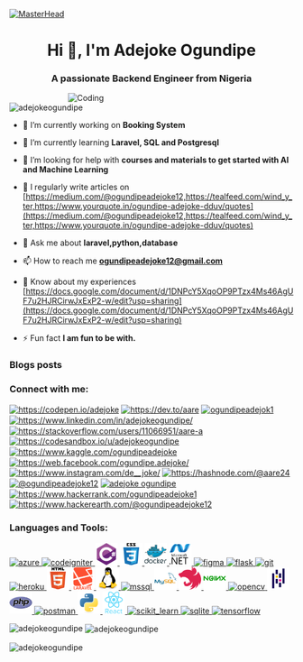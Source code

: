 [![MasterHead](https://img.freepik.com/free-vector/laptop-with-program-code-isometric-icon-software-development-programming-applications-dark-neon_39422-971.jpg?w=1480&t=st=1672916519~exp=1672917119~hmac=289639e0090edb1ff97e8e7aa59f8db23c2df4d5a83f55f2ef0c579932fe02d1)](https://img.freepik.com/free-vector/laptop-with-program-code-isometric-icon-software-development-programming-applications-dark-neon_39422-971.jpg?w=1480&t=st=1672916519~exp=1672917119~hmac=289639e0090edb1ff97e8e7aa59f8db23c2df4d5a83f55f2ef0c579932fe02d1)
<h1 align="center">Hi 👋, I'm Adejoke Ogundipe</h1>
<h3 align="center">A passionate Backend Engineer from Nigeria</h3>

<img align="right" alt="Coding" width="400" src="https://img.freepik.com/free-photo/close-up-image-programer-working-his-desk-office_1098-18707.jpg?w=1800&t=st=1672916764~exp=1672917364~hmac=85fbd978178c585a860403bbac4ed6fff5910fa366be23d6dbb0c173a9eba06c">



<p align="left"> <img src="https://komarev.com/ghpvc/?username=adejokeogundipe&label=Profile%20views&color=0e75b6&style=flat" alt="adejokeogundipe" /> </p>


- 🔭 I’m currently working on **Booking System**

- 🌱 I’m currently learning **Laravel, SQL and Postgresql**

- 🤝 I’m looking for help with **courses and materials to get started with AI and Machine Learning**

- 📝 I regularly write articles on [https://medium.com/@ogundipeadejoke12,https://tealfeed.com/wind_y_ter,https://www.yourquote.in/ogundipe-adejoke-dduv/quotes](https://medium.com/@ogundipeadejoke12,https://tealfeed.com/wind_y_ter,https://www.yourquote.in/ogundipe-adejoke-dduv/quotes)

- 💬 Ask me about **laravel,python,database**

- 📫 How to reach me **ogundipeadejoke12@gmail.com**

- 📄 Know about my experiences [https://docs.google.com/document/d/1DNPcY5XqoOP9PTzx4Ms46AgUF7u2HJRCirwJxExP2-w/edit?usp=sharing](https://docs.google.com/document/d/1DNPcY5XqoOP9PTzx4Ms46AgUF7u2HJRCirwJxExP2-w/edit?usp=sharing)

- ⚡ Fun fact **I am fun to be with.**

### Blogs posts
<!-- BLOG-POST-LIST:START -->
<!-- BLOG-POST-LIST:END -->

<h3 align="left">Connect with me:</h3>
<p align="left">
<a href="https://codepen.io/https://codepen.io/adejoke" target="blank"><img align="center" src="https://raw.githubusercontent.com/rahuldkjain/github-profile-readme-generator/master/src/images/icons/Social/codepen.svg" alt="https://codepen.io/adejoke" height="30" width="40" /></a>
<a href="https://dev.to/https://dev.to/aare" target="blank"><img align="center" src="https://raw.githubusercontent.com/rahuldkjain/github-profile-readme-generator/master/src/images/icons/Social/devto.svg" alt="https://dev.to/aare" height="30" width="40" /></a>
<a href="https://twitter.com/ogundipeadejok1" target="blank"><img align="center" src="https://raw.githubusercontent.com/rahuldkjain/github-profile-readme-generator/master/src/images/icons/Social/twitter.svg" alt="ogundipeadejok1" height="30" width="40" /></a>
<a href="https://linkedin.com/in/https://www.linkedin.com/in/adejokeogundipe/" target="blank"><img align="center" src="https://raw.githubusercontent.com/rahuldkjain/github-profile-readme-generator/master/src/images/icons/Social/linked-in-alt.svg" alt="https://www.linkedin.com/in/adejokeogundipe/" height="30" width="40" /></a>
<a href="https://stackoverflow.com/users/https://stackoverflow.com/users/11066951/aare-a" target="blank"><img align="center" src="https://raw.githubusercontent.com/rahuldkjain/github-profile-readme-generator/master/src/images/icons/Social/stack-overflow.svg" alt="https://stackoverflow.com/users/11066951/aare-a" height="30" width="40" /></a>
<a href="https://codesandbox.com/https://codesandbox.io/u/adejokeogundipe" target="blank"><img align="center" src="https://raw.githubusercontent.com/rahuldkjain/github-profile-readme-generator/master/src/images/icons/Social/codesandbox.svg" alt="https://codesandbox.io/u/adejokeogundipe" height="30" width="40" /></a>
<a href="https://kaggle.com/https://www.kaggle.com/ogundipeadejoke" target="blank"><img align="center" src="https://raw.githubusercontent.com/rahuldkjain/github-profile-readme-generator/master/src/images/icons/Social/kaggle.svg" alt="https://www.kaggle.com/ogundipeadejoke" height="30" width="40" /></a>
<a href="https://fb.com/https://web.facebook.com/ogundipe.adejoke/" target="blank"><img align="center" src="https://raw.githubusercontent.com/rahuldkjain/github-profile-readme-generator/master/src/images/icons/Social/facebook.svg" alt="https://web.facebook.com/ogundipe.adejoke/" height="30" width="40" /></a>
<a href="https://instagram.com/https://www.instagram.com/de__joke/" target="blank"><img align="center" src="https://raw.githubusercontent.com/rahuldkjain/github-profile-readme-generator/master/src/images/icons/Social/instagram.svg" alt="https://www.instagram.com/de__joke/" height="30" width="40" /></a>
<a href="https://hashnode.com/@aare24" target="blank"><img align="center" src="https://raw.githubusercontent.com/rahuldkjain/github-profile-readme-generator/master/src/images/icons/Social/hashnode.svg" alt="https://hashnode.com/@aare24" height="30" width="40" /></a>
<a href="https://medium.com/@ogundipeadejoke12" target="blank"><img align="center" src="https://raw.githubusercontent.com/rahuldkjain/github-profile-readme-generator/master/src/images/icons/Social/medium.svg" alt="@ogundipeadejoke12" height="30" width="40" /></a>
<a href="https://www.youtube.com/c/adejoke ogundipe" target="blank"><img align="center" src="https://raw.githubusercontent.com/rahuldkjain/github-profile-readme-generator/master/src/images/icons/Social/youtube.svg" alt="adejoke ogundipe" height="30" width="40" /></a>
<a href="https://www.hackerrank.com/https://www.hackerrank.com/ogundipeadejoke1" target="blank"><img align="center" src="https://raw.githubusercontent.com/rahuldkjain/github-profile-readme-generator/master/src/images/icons/Social/hackerrank.svg" alt="https://www.hackerrank.com/ogundipeadejoke1" height="30" width="40" /></a>
<a href="https://www.hackerearth.com/https://www.hackerearth.com/@ogundipeadejoke12" target="blank"><img align="center" src="https://raw.githubusercontent.com/rahuldkjain/github-profile-readme-generator/master/src/images/icons/Social/hackerearth.svg" alt="https://www.hackerearth.com/@ogundipeadejoke12" height="30" width="40" /></a>
</p>

<h3 align="left">Languages and Tools:</h3>
<p align="left"> <a href="https://azure.microsoft.com/en-in/" target="_blank" rel="noreferrer"> <img src="https://www.vectorlogo.zone/logos/microsoft_azure/microsoft_azure-icon.svg" alt="azure" width="40" height="40"/> </a> <a href="https://codeigniter.com" target="_blank" rel="noreferrer"> <img src="https://cdn.worldvectorlogo.com/logos/codeigniter.svg" alt="codeigniter" width="40" height="40"/> </a> <a href="https://www.w3schools.com/cs/" target="_blank" rel="noreferrer"> <img src="https://raw.githubusercontent.com/devicons/devicon/master/icons/csharp/csharp-original.svg" alt="csharp" width="40" height="40"/> </a> <a href="https://www.w3schools.com/css/" target="_blank" rel="noreferrer"> <img src="https://raw.githubusercontent.com/devicons/devicon/master/icons/css3/css3-original-wordmark.svg" alt="css3" width="40" height="40"/> </a> <a href="https://www.docker.com/" target="_blank" rel="noreferrer"> <img src="https://raw.githubusercontent.com/devicons/devicon/master/icons/docker/docker-original-wordmark.svg" alt="docker" width="40" height="40"/> </a> <a href="https://dotnet.microsoft.com/" target="_blank" rel="noreferrer"> <img src="https://raw.githubusercontent.com/devicons/devicon/master/icons/dot-net/dot-net-original-wordmark.svg" alt="dotnet" width="40" height="40"/> </a> <a href="https://www.figma.com/" target="_blank" rel="noreferrer"> <img src="https://www.vectorlogo.zone/logos/figma/figma-icon.svg" alt="figma" width="40" height="40"/> </a> <a href="https://flask.palletsprojects.com/" target="_blank" rel="noreferrer"> <img src="https://www.vectorlogo.zone/logos/pocoo_flask/pocoo_flask-icon.svg" alt="flask" width="40" height="40"/> </a> <a href="https://git-scm.com/" target="_blank" rel="noreferrer"> <img src="https://www.vectorlogo.zone/logos/git-scm/git-scm-icon.svg" alt="git" width="40" height="40"/> </a> <a href="https://heroku.com" target="_blank" rel="noreferrer"> <img src="https://www.vectorlogo.zone/logos/heroku/heroku-icon.svg" alt="heroku" width="40" height="40"/> </a> <a href="https://www.w3.org/html/" target="_blank" rel="noreferrer"> <img src="https://raw.githubusercontent.com/devicons/devicon/master/icons/html5/html5-original-wordmark.svg" alt="html5" width="40" height="40"/> </a> <a href="https://laravel.com/" target="_blank" rel="noreferrer"> <img src="https://raw.githubusercontent.com/devicons/devicon/master/icons/laravel/laravel-plain-wordmark.svg" alt="laravel" width="40" height="40"/> </a> <a href="https://www.linux.org/" target="_blank" rel="noreferrer"> <img src="https://raw.githubusercontent.com/devicons/devicon/master/icons/linux/linux-original.svg" alt="linux" width="40" height="40"/> </a> <a href="https://www.microsoft.com/en-us/sql-server" target="_blank" rel="noreferrer"> <img src="https://www.svgrepo.com/show/303229/microsoft-sql-server-logo.svg" alt="mssql" width="40" height="40"/> </a> <a href="https://www.mysql.com/" target="_blank" rel="noreferrer"> <img src="https://raw.githubusercontent.com/devicons/devicon/master/icons/mysql/mysql-original-wordmark.svg" alt="mysql" width="40" height="40"/> </a> <a href="https://nestjs.com/" target="_blank" rel="noreferrer"> <img src="https://raw.githubusercontent.com/devicons/devicon/master/icons/nestjs/nestjs-plain.svg" alt="nestjs" width="40" height="40"/> </a> <a href="https://www.nginx.com" target="_blank" rel="noreferrer"> <img src="https://raw.githubusercontent.com/devicons/devicon/master/icons/nginx/nginx-original.svg" alt="nginx" width="40" height="40"/> </a> <a href="https://opencv.org/" target="_blank" rel="noreferrer"> <img src="https://www.vectorlogo.zone/logos/opencv/opencv-icon.svg" alt="opencv" width="40" height="40"/> </a> <a href="https://pandas.pydata.org/" target="_blank" rel="noreferrer"> <img src="https://raw.githubusercontent.com/devicons/devicon/2ae2a900d2f041da66e950e4d48052658d850630/icons/pandas/pandas-original.svg" alt="pandas" width="40" height="40"/> </a> <a href="https://www.php.net" target="_blank" rel="noreferrer"> <img src="https://raw.githubusercontent.com/devicons/devicon/master/icons/php/php-original.svg" alt="php" width="40" height="40"/> </a> <a href="https://postman.com" target="_blank" rel="noreferrer"> <img src="https://www.vectorlogo.zone/logos/getpostman/getpostman-icon.svg" alt="postman" width="40" height="40"/> </a> <a href="https://www.python.org" target="_blank" rel="noreferrer"> <img src="https://raw.githubusercontent.com/devicons/devicon/master/icons/python/python-original.svg" alt="python" width="40" height="40"/> </a> <a href="https://reactjs.org/" target="_blank" rel="noreferrer"> <img src="https://raw.githubusercontent.com/devicons/devicon/master/icons/react/react-original-wordmark.svg" alt="react" width="40" height="40"/> </a> <a href="https://scikit-learn.org/" target="_blank" rel="noreferrer"> <img src="https://upload.wikimedia.org/wikipedia/commons/0/05/Scikit_learn_logo_small.svg" alt="scikit_learn" width="40" height="40"/> </a> <a href="https://www.sqlite.org/" target="_blank" rel="noreferrer"> <img src="https://www.vectorlogo.zone/logos/sqlite/sqlite-icon.svg" alt="sqlite" width="40" height="40"/> </a> <a href="https://www.tensorflow.org" target="_blank" rel="noreferrer"> <img src="https://www.vectorlogo.zone/logos/tensorflow/tensorflow-icon.svg" alt="tensorflow" width="40" height="40"/> </a> </p>

<p><img align="left" src="https://github-readme-stats.vercel.app/api/top-langs?username=adejokeogundipe&show_icons=true&locale=en&layout=compact" alt="adejokeogundipe" /></p>

<p>&nbsp;<img align="center" src="https://github-readme-stats.vercel.app/api?username=adejokeogundipe&show_icons=true&locale=en" alt="adejokeogundipe" /></p>

<p><img align="center" src="https://github-readme-streak-stats.herokuapp.com/?user=adejokeogundipe&" alt="adejokeogundipe" /></p>
